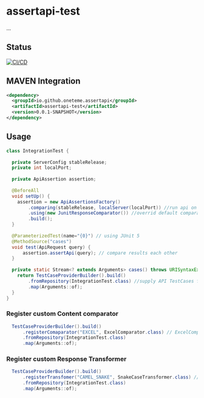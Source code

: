 # assertapi-test
...
## Status

[![CI/CD](https://github.com/oneteme/assertapi-test/actions/workflows/main.yml/badge.svg?branch=develop)](https://github.com/oneteme/assertapi-test/actions/workflows/main.yml)

## MAVEN Integration

```xml
<dependency>
  <groupId>io.github.oneteme.assertapi</groupId>
  <artifactId>assertapi-test</artifactId>
  <version>0.0.1-SNAPSHOT</version>
</dependency>
```

## Usage

```java
class IntegrationTest {
  
  private ServerConfig stableRelease;
  private int localPort;
  
  private ApiAssertion assertion;
  
  @BeforeAll
  void setUp() {
    assertion = new ApiAssertionsFactory()
        .comparing(stableRelease, localServer(localPort)) //run api on stable and latest server
        .using(new JunitResponseComparator()) //overrid default comparator by using JunitResponseComparator class
        .build();
  }
  
  @ParameterizedTest(name="{0}") // using JUnit 5
  @MethodSource("cases")
  void test(ApiRequest query) {
      assertion.assertApi(query); // compare results each other
  }
  
  private static Stream<? extends Arguments> cases() throws URISyntaxException {
    return TestCaseProviderBuilder().build()
        .fromRepository(IntegrationTest.class) //supply API TestCases from local ressources
        .map(Arguments::of);
  }
}
```

### Register custom Content comparator

```java
  TestCaseProviderBuilder().build()
      .registerComaparator("EXCEL", ExcelComparator.class) // ExcelComparator must implements ContentComparator 
      .fromRepository(IntegrationTest.class)
      .map(Arguments::of);
```

### Register custom Response Transformer

```java
  TestCaseProviderBuilder().build()
      .registerTransfomer("CAMEL_SNAKE", SnakeCaseTransformer.class) // SnakeCaseTransformer must extends ResponseTransformer
      .fromRepository(IntegrationTest.class)
      .map(Arguments::of);
```



